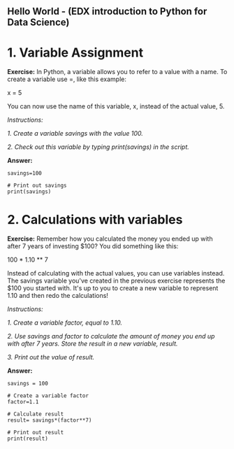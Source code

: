 ## Hello World - (EDX introduction to Python for Data Science)
# 1. Variable Assignment
**Exercise:**
In Python, a variable allows you to refer to a value with a name. To create a variable use =, like this example:

x = 5

You can now use the name of this variable, x, instead of the actual value, 5.

*Instructions:*

*1. Create a variable savings with the value 100.*

*2. Check out this variable by typing print(savings) in the script.*

**Answer:**

```# Create a variable savings
savings=100

# Print out savings
print(savings)
```

# 2. Calculations with variables
**Exercise:**
Remember how you calculated the money you ended up with after 7 years of investing $100? You did something like this:

100 * 1.10 ** 7

Instead of calculating with the actual values, you can use variables instead. The savings variable you've created in the previous exercise represents the $100 you started with. It's up to you to create a new variable to represent 1.10 and then redo the calculations!

*Instructions:*

*1. Create a variable factor, equal to 1.10.*

*2. Use savings and factor to calculate the amount of money you end up with after 7 years. Store the result in a new variable, result.*

*3. Print out the value of result.*

**Answer:**

```# Create a variable savings
savings = 100

# Create a variable factor
factor=1.1

# Calculate result
result= savings*(factor**7)

# Print out result
print(result)
```
